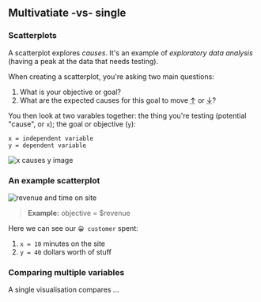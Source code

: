 ## Multivatiate -vs- single

### Scatterplots

A scatterplot explores <i class="highlight highlight-italic">causes</i>. It's an example of <i class="highlight highlight-italic">exploratory data analysis</i> (having a peak at the data that needs testing).

When creating a scatterplot, you're asking two main questions:

1. What is your objective or goal?
2. What are the expected causes for this goal to move <abbr title="up">↑</abbr> or <abbr title="up">↓</abbr>?

You then look at two varables together: the thing you're testing (potential "cause", or `x`); the goal or objective (`y`):

```
x = independent variable
y = dependent variable
```

![x causes y image]()

### An example scatterplot

![revenue and time on site]()

> **Example:** objective = $revenue

Here we can see our `😀 customer` spent:

1. `x = 10` minutes on the site
2. `y = 40` dollars worth of stuff

### Comparing multiple variables

A single visualisation compares ...
